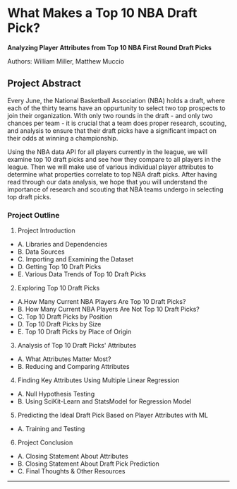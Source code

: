 # What Makes a Top 10 NBA Draft Pick?
**Analyzing Player Attributes from Top 10 NBA First Round Draft Picks**

Authors: William Miller, Matthew Muccio

## Project Abstract

Every June, the National Basketball Association (NBA) holds a draft, where each of the thirty teams have an oppurtunity to select two top prospects to join their organization. With only two rounds in the draft - and only two chances per team - it is crucial that a team does proper research, scouting, and analysis to ensure that their draft picks have a significant impact on their odds at winning a championship.

Using the NBA data API for all players currently in the league, we will examine top 10 draft picks and see how they compare to all players in the league. Then we will make use of various individual player attributes to determine what properties correlate to top NBA draft picks. After having read through our data analysis, we hope that you will understand the importance of research and scouting that NBA teams undergo in selecting top draft picks.

### Project Outline

1. Project Introduction
  - A. Libraries and Dependencies
  - B. Data Sources
  - C. Importing and Examining the Dataset
  - D. Getting Top 10 Draft Picks
  - E. Various Data Trends of Top 10 Draft Picks
2. Exploring Top 10 Draft Picks
  - A.How Many Current NBA Players Are Top 10 Draft Picks?
  - B. How Many Current NBA Players Are Not Top 10 Draft Picks?
  - C. Top 10 Draft Picks by Position
  - D. Top 10 Draft Picks by Size
  - E. Top 10 Draft Picks by Place of Origin
3. Analysis of Top 10 Draft Picks' Attributes
  - A. What Attributes Matter Most? 
  - B. Reducing and Comparing Attributes
4. Finding Key Attributes Using Multiple Linear Regression
  - A. Null Hypothesis Testing
  - B. Using SciKit-Learn and StatsModel for Regression Model
5. Predicting the Ideal Draft Pick Based on Player Attributes with ML
  - A. Training and Testing
6. Project Conclusion
  - A. Closing Statement About Attributes
  - B. Closing Statement About Draft Pick Prediction
  - C. Final Thoughts & Other Resources
****
